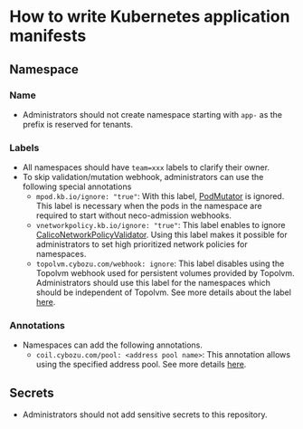How to write Kubernetes application manifests
=============================================

## Namespace

### Name

- Administrators should not create namespace starting with `app-` as the prefix is reserved for tenants.

### Labels

- All namespaces should have `team=xxx` labels to clarify their owner.
- To skip validation/mutation webhook, administrators can use the following special annotations
  - `mpod.kb.io/ignore: "true"`: With this label, [PodMutator](https://github.com/cybozu/neco-containers/blob/main/admission/README.md#podmutator) is ignored. This label is necessary when the pods in the namespace are required to start without neco-admission webhooks.
  - `vnetworkpolicy.kb.io/ignore: "true"`: This label enables to ignore [CalicoNetworkPolicyValidator](https://github.com/cybozu/neco-containers/blob/main/admission/README.md#caliconetworkpolicyvalidator). Using this label makes it possible for administrators to set high prioritized network policies for namespaces.
  - `topolvm.cybozu.com/webhook: ignore`: This label disables using the Topolvm webhook used for persistent volumes provided by Topolvm. Administrators should use this label for the namespaces which should be independent of Topolvm. See more details about the label [here](https://github.com/topolvm/topolvm/blob/master/deploy/README.md#protect-system-namespaces-from-topolvm-webhook).

### Annotations

- Namespaces can add the following annotations.
  - `coil.cybozu.com/pool: <address pool name>`: This annotation allows using the specified address pool. See more details [here](https://github.com/cybozu-go/coil/blob/main/docs/usage.md#using-non-default-pools).



## Secrets

- Administrators should not add sensitive secrets to this repository.
